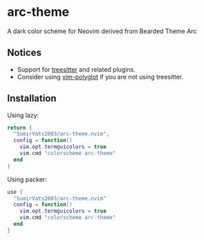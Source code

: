 # arc-theme

A dark color scheme for Neovim derived from Bearded Theme Arc

## Notices

- Support for [treesitter](https://github.com/nvim-treesitter/nvim-treesitter) and related plugins.
- Consider using [vim-polyglot](https://github.com/sheerun/vim-polyglot) if you are not using treesitter.

## Installation

Using lazy:
```lua
return {
  "SumirVats2003/arc-theme.nvim",
  config = function()
    vim.opt.termguicolors = true
    vim.cmd "colorscheme arc-theme"
  end
}
```

Using packer:
```lua
use {
  "SumirVats2003/arc-theme.nvim"
  config = function()
    vim.opt.termguicolors = true
    vim.cmd "colorscheme arc-theme"
  end
}
```
